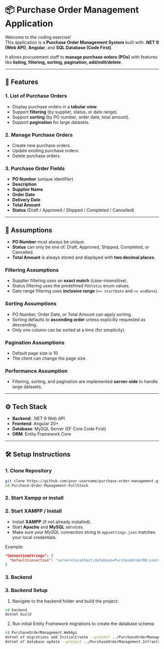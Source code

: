 # 📦 Purchase Order Management Application

Welcome to the coding exercise!  
This application is a **Purchase Order Management System** built with **.NET 9 (Web API)**, **Angular**, and **SQL Database (Code First)**.  

It allows procurement staff to **manage purchase orders (POs)** with features like **listing, filtering, sorting, pagination, add/edit/delete**.  

---

## 🚀 Features

### 1. List of Purchase Orders
- Display purchase orders in a **tabular view**.
- Support **filtering** (by supplier, status, or date range).
- Support **sorting** (by PO number, order date, total amount).
- Support **pagination** for large datasets.

### 2. Manage Purchase Orders
- Create new purchase orders.
- Update existing purchase orders.
- Delete purchase orders.

### 3. Purchase Order Fields
- **PO Number** (unique identifier)
- **Description**
- **Supplier Name**
- **Order Date**
- **Delivery Date**
- **Total Amount**
- **Status** (Draft / Approved / Shipped / Completed / Cancelled)

---

## 📌 Assumptions

- **PO Number** must always be unique.  
- **Status** can only be one of: Draft, Approved, Shipped, Completed, or Cancelled.  
- **Total Amount** is always stored and displayed with **two decimal places**.  

### Filtering Assumptions
- Supplier filtering uses an **exact match** (case-insensitive).  
- Status filtering uses the predefined `POStatus` enum values.  
- Date range filtering uses **inclusive range** (`>= startDate` and `<= endDate`).  

### Sorting Assumptions
- PO Number, Order Date, or Total Amount can apply sorting.  
- Sorting defaults to **ascending order** unless explicitly requested as descending.  
- Only one column can be sorted at a time (for simplicity).  

### Pagination Assumptions
- Default page size is 10.  
- The client can change the page size.  

### Performance Assumption
- Filtering, sorting, and pagination are implemented **server-side** to handle large datasets.  

---

## ⚙️ Tech Stack

- **Backend**: .NET 9 Web API  
- **Frontend**: Angular 20+  
- **Database**: MySQL Server (EF Core Code First)  
- **ORM**: Entity Framework Core  

---

## 🛠️ Setup Instructions

### 1. Clone Repository
```bash
git clone https://github.com/your-username/purchase-order-management.git
cd Purchase-Order-Management-FullStack
```
### 2. Start Xampp or install

### 2. Start XAMPP / Install
- Install **XAMPP** (if not already installed).  
- Start **Apache** and **MySQL** services.  
- Make sure your MySQL connection string in `appsettings.json` matches your local credentials.
  
Example:
```json
"ConnectionStrings": {
  "DefaultConnection": "server=localhost;database=PurchaseOrderDB;user=root;password=;"
}
```
### 3. Backend 

### 3. Backend Setup

1. Navigate to the backend folder and build the project:

```bash
cd backend
dotnet build
```

2. Run initial Entity Framework migrations to create the database schema

```bash
cd PurchaseOrderManagement.WebApi
dotnet ef migrations add InitialCreate --project ../PurchaseOrderManagement.Infrastructure --startup-project .
dotnet ef database update --project ../PurchaseOrderManagement.Infrastructure --startup-project .

```





